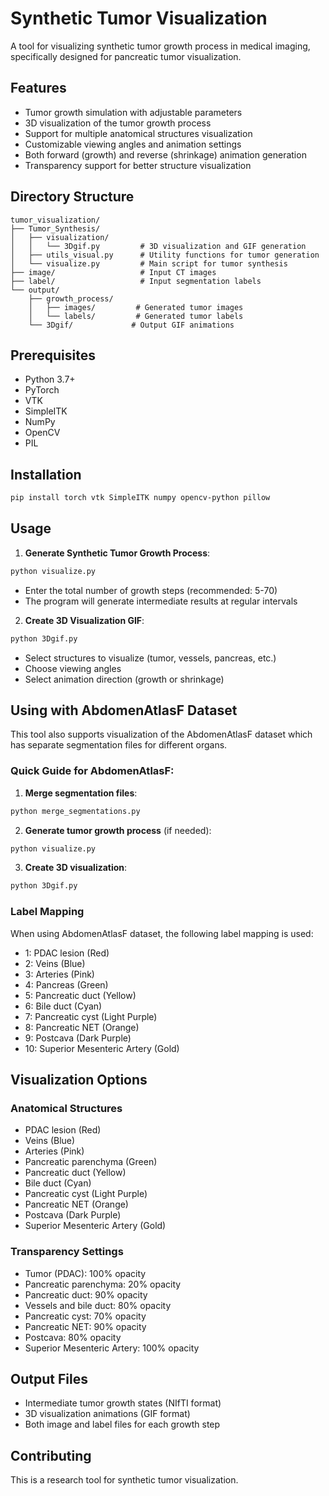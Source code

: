 # Synthetic Tumor Visualization

A tool for visualizing synthetic tumor growth process in medical imaging, specifically designed for pancreatic tumor visualization.

## Features

- Tumor growth simulation with adjustable parameters
- 3D visualization of the tumor growth process
- Support for multiple anatomical structures visualization
- Customizable viewing angles and animation settings
- Both forward (growth) and reverse (shrinkage) animation generation
- Transparency support for better structure visualization

## Directory Structure

```
tumor_visualization/
├── Tumor_Synthesis/
│   ├── visualization/
│   │   └── 3Dgif.py         # 3D visualization and GIF generation
│   ├── utils_visual.py      # Utility functions for tumor generation
│   └── visualize.py         # Main script for tumor synthesis
├── image/                   # Input CT images
├── label/                   # Input segmentation labels
└── output/
    ├── growth_process/
    │   ├── images/         # Generated tumor images
    │   └── labels/         # Generated tumor labels
    └── 3Dgif/             # Output GIF animations
```

## Prerequisites

- Python 3.7+
- PyTorch
- VTK
- SimpleITK
- NumPy
- OpenCV
- PIL

## Installation

```bash
pip install torch vtk SimpleITK numpy opencv-python pillow
```

## Usage

1. **Generate Synthetic Tumor Growth Process**:
```bash
python visualize.py
```
- Enter the total number of growth steps (recommended: 5-70)
- The program will generate intermediate results at regular intervals

2. **Create 3D Visualization GIF**:
```bash
python 3Dgif.py
```
- Select structures to visualize (tumor, vessels, pancreas, etc.)
- Choose viewing angles
- Select animation direction (growth or shrinkage)

## Using with AbdomenAtlasF Dataset

This tool also supports visualization of the AbdomenAtlasF dataset which has separate segmentation files for different organs.

### Quick Guide for AbdomenAtlasF:

1. **Merge segmentation files**:
```bash
python merge_segmentations.py
```

2. **Generate tumor growth process** (if needed):
```bash
python visualize.py
```

3. **Create 3D visualization**:
```bash
python 3Dgif.py
```

### Label Mapping
When using AbdomenAtlasF dataset, the following label mapping is used:
- 1: PDAC lesion (Red)
- 2: Veins (Blue)
- 3: Arteries (Pink)
- 4: Pancreas (Green)
- 5: Pancreatic duct (Yellow)
- 6: Bile duct (Cyan)
- 7: Pancreatic cyst (Light Purple)
- 8: Pancreatic NET (Orange)
- 9: Postcava (Dark Purple)
- 10: Superior Mesenteric Artery (Gold)

## Visualization Options

### Anatomical Structures
- PDAC lesion (Red)
- Veins (Blue)
- Arteries (Pink)
- Pancreatic parenchyma (Green)
- Pancreatic duct (Yellow)
- Bile duct (Cyan)
- Pancreatic cyst (Light Purple)
- Pancreatic NET (Orange)
- Postcava (Dark Purple)
- Superior Mesenteric Artery (Gold)

### Transparency Settings
- Tumor (PDAC): 100% opacity
- Pancreatic parenchyma: 20% opacity
- Pancreatic duct: 90% opacity
- Vessels and bile duct: 80% opacity
- Pancreatic cyst: 70% opacity
- Pancreatic NET: 90% opacity
- Postcava: 80% opacity
- Superior Mesenteric Artery: 100% opacity

## Output Files

- Intermediate tumor growth states (NIfTI format)
- 3D visualization animations (GIF format)
- Both image and label files for each growth step

## Contributing

This is a research tool for synthetic tumor visualization. 
